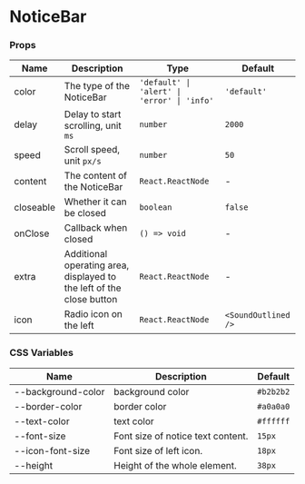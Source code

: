 # NoticeBar

<code src="./demos/demo1.tsx"></code>

### Props

| Name      | Description                                                          | Type                                        | Default             |
| --------- | -------------------------------------------------------------------- | ------------------------------------------- | ------------------- |
| color     | The type of the NoticeBar                                            | `'default' \| 'alert' \| 'error' \| 'info'` | `'default'`         |
| delay     | Delay to start scrolling, unit `ms`                                  | `number`                                    | `2000`              |
| speed     | Scroll speed, unit `px/s`                                            | `number`                                    | `50`                |
| content   | The content of the NoticeBar                                         | `React.ReactNode`                           | -                   |
| closeable | Whether it can be closed                                             | `boolean`                                   | `false`             |
| onClose   | Callback when closed                                                 | `() => void`                                | -                   |
| extra     | Additional operating area, displayed to the left of the close button | `React.ReactNode`                           | -                   |
| icon      | Radio icon on the left                                               | `React.ReactNode`                           | `<SoundOutlined />` |

### CSS Variables

| Name               | Description                       | Default   |
| ------------------ | --------------------------------- | --------- |
| --background-color | background color                  | `#b2b2b2` |
| --border-color     | border color                      | `#a0a0a0` |
| --text-color       | text color                        | `#ffffff` |
| --font-size        | Font size of notice text content. | `15px`    |
| --icon-font-size   | Font size of left icon.           | `18px`    |
| --height           | Height of the whole element.      | `38px`    |
